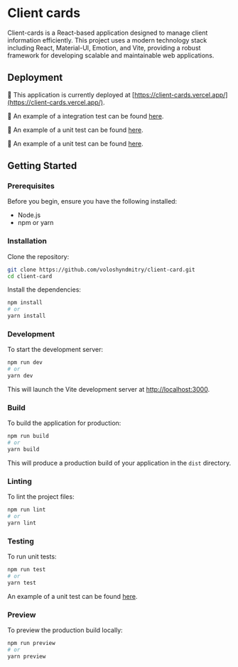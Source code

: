 # Client cards

Client-cards is a React-based application designed to manage client information efficiently. This project uses a modern technology stack including React, Material-UI, Emotion, and Vite, providing a robust framework for developing scalable and maintainable web applications.

## Deployment

🚀 This application is currently deployed at [https://client-cards.vercel.app/](https://client-cards.vercel.app/).

🧪 An example of a integration test can be found [here](https://github.com/voloshyndmitry/client-card/blob/main/src/components/Card/__tests__/Card.test.tsx).

🧪 An example of a unit test can be found [here](https://github.com/voloshyndmitry/client-card/blob/main/src/api/__tests__/common.test.ts).

🧪 An example of a unit test can be found [here](https://github.com/voloshyndmitry/client-card/blob/main/src/api/__tests__/users.test.ts).

## Getting Started

### Prerequisites

Before you begin, ensure you have the following installed:

- Node.js
- npm or yarn

### Installation

Clone the repository:

```bash
git clone https://github.com/voloshyndmitry/client-card.git
cd client-card
```

Install the dependencies:

```bash
npm install
# or
yarn install
```

### Development

To start the development server:

```bash
npm run dev
# or
yarn dev
```

This will launch the Vite development server at [http://localhost:3000](http://localhost:3000).

### Build

To build the application for production:

```bash
npm run build
# or
yarn build
```

This will produce a production build of your application in the `dist` directory.

### Linting

To lint the project files:

```bash
npm run lint
# or
yarn lint
```

### Testing

To run unit tests:

```bash
npm run test
# or
yarn test
```

An example of a unit test can be found [here](https://github.com/voloshyndmitry/client-card/blob/main/src/components/Card/__tests__/Card.test.tsx).

### Preview

To preview the production build locally:

```bash
npm run preview
# or
yarn preview
```
